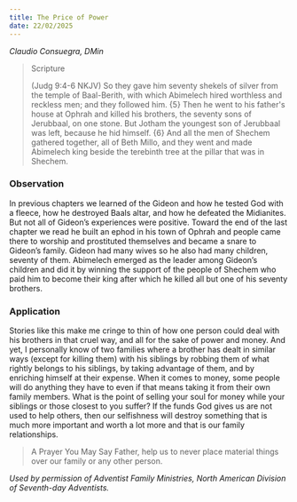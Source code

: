 ```yaml
---
title: The Price of Power
date: 22/02/2025
---
```


_Claudio Consuegra, DMin_

> <p>Scripture</p>
> (Judg 9:4-6 NKJV) So they gave him seventy shekels of silver from the temple of Baal-Berith, with which Abimelech hired worthless and reckless men; and they followed him. {5} Then he went to his father's house at Ophrah and killed his brothers, the seventy sons of Jerubbaal, on one stone. But Jotham the youngest son of Jerubbaal was left, because he hid himself. {6} And all the men of Shechem gathered together, all of Beth Millo, and they went and made Abimelech king beside the terebinth tree at the pillar that was in Shechem.

### Observation

In previous chapters we learned of the Gideon and how he tested God with a fleece, how he destroyed Baals altar, and how he defeated the Midianites. But not all of Gideon’s experiences were positive. Toward the end of the last chapter we read he built an ephod in his town of Ophrah and people came there to worship and prostituted themselves and became a snare to Gideon’s family. Gideon had many wives so he also had many children, seventy of them. Abimelech emerged as the leader among Gideon’s children and did it by winning the support of the people of Shechem who paid him to become their king after which he killed all but one of his seventy brothers.

### Application

Stories like this make me cringe to thin of how one person could deal with his brothers in that cruel way, and all for the sake of power and money. And yet, I personally know of two families where a brother has dealt in similar ways (except for killing them) with his siblings by robbing them of what rightly belongs to his siblings, by taking advantage of them, and by enriching himself at their expense. When it comes to money, some people will do anything they have to even if that means taking it from their own family members. What is the point of selling your soul for money while your siblings or those closest to you suffer? If the funds God gives us are not used to help others, then our selfishness will destroy something that is much more important and worth a lot more and that is our family relationships.

> <callout>A Prayer You May Say</callout>
> Father, help us to never place material things over our family or any other person.

_Used by permission of Adventist Family Ministries, North American Division of Seventh-day Adventists._